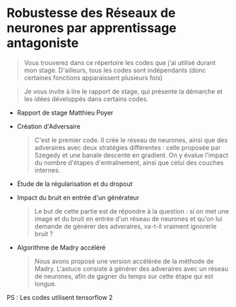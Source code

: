 # Robustesse des Réseaux de neurones par apprentissage antagoniste

>Vous trouverez dans ce répertoire les codes que j'ai utilisé durant mon stage.
D'ailleurs, tous les codes sont indépendants (donc certaines fonctions apparaissent plusieurs fois)

>Je vous invite à lire le rapport de stage, qui présente la démarche et les idées développés dans certains codes.

* Rapport de stage Matthieu Poyer
* Création d'Adversaire
  >C'est le premier code. Il crée le réseau de neurones, ainsi que des adveraires avec deux stratégies différentes : celle proposée par Szegedy et une banale descente en gradient. On y évalue l'impact du nombre d'étapes d'entraînement, ainsi que celui des couches internes.
* Étude de la régularisation et du dropout

* Impact du bruit en entrée d'un générateur
  >Le but de cette partie est de répondre à la question : si on met une image et du bruit en entrée d'un réseau de neurones et qu'on lui demande de générer des adveraires, va-t-il vraiment ignorerle bruit ? 
  
* Algorithme de Madry accéléré
  >Nous avons proposé une version accélérée de la méthode de Madry. L'astuce consiste à générer des adveraires avec un réseau de neurones, afin de gagner du temps sur cette étape qui est longue.

PS : Les codes utilisent tensorflow 2
